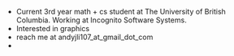 - Current 3rd year math + cs student at The University of British Columbia. Working at Incognito Software Systems.
- Interested in graphics
- reach me at andyjli107_at_gmail_dot_com 
-
<!---
AndyJLi0/AndyJLi0 is a ✨ special ✨ repository because its `README.md` (this file) appears on your GitHub profile.
You can click the Preview link to take a look at your changes.
--->

